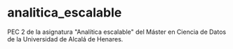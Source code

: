 # analitica_escalable
PEC 2 de la asignatura "Analítica escalable" del Máster en Ciencia de Datos de la Universidad de Alcalá de Henares.
